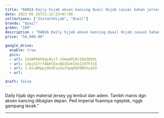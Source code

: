 ```yaml
---
title: "RANIA Daily hijab aksen kancing Quail Hijab casual bahan jersey"
date: 2023-05-26T21:32:23+07:00
collections: ["InstantHijab", "Quail"]
brands: "Quail"
grams: "160"
description : "RANIA Daily hijab aksen kancing Quail Hijab casual bahan jersey"
price: "58,000.00"

google_drive:
  enable: true
  pics:
  - url: 15dAP6Kh6qLNsjf-J5mqoMjNJ19mZD0VL
  - url: 13qjd1YrTAAHlEexOD3GekSVoI1H7F3l8
  - url: 1-miu8Kppj0bdFux2oJhpq4QV9B5hzaV3
  - url: 

draft: false
---
```


Daily hijab dgn material jersey yg lembut dan adem. Tambh manis dgn aksen kancing dibagian depan. Ped imperial foamnya ngeplek, nggk gampang lecek."

---------    
 
